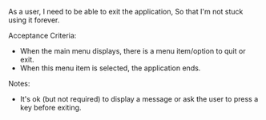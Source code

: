 As a user,
I need to be able to exit the application,
So that I'm not stuck using it forever.

Acceptance Criteria:
* When the main menu displays, there is a menu item/option to quit or exit.
* When this menu item is selected, the application ends.

Notes:
* It's ok (but not required) to display a message or ask the user to press a key before exiting.
